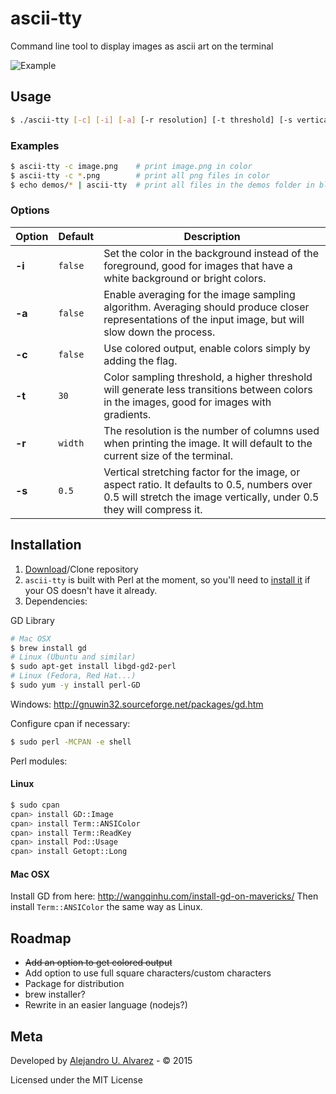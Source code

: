 # ascii-tty
Command line tool to display images as ascii art on the terminal

![Example](https://raw.githubusercontent.com/aurbano/ascii-tty/master/demos/demo.gif)

## Usage
```bash
$ ./ascii-tty [-c] [-i] [-a] [-r resolution] [-t threshold] [-s vertical stretching] [image]...
```

### Examples

```bash
$ ascii-tty -c image.png    # print image.png in color
$ ascii-tty -c *.png        # print all png files in color
$ echo demos/* | ascii-tty  # print all files in the demos folder in black and white
```

### Options

| Option | Default | Description |
|---|---|---|
| **-i** | `false` | Set the color in the background instead of the foreground, good for images that have a white background or bright colors. |
| **-a** | `false` |  Enable averaging for the image sampling algorithm. Averaging should produce closer representations of the input image, but will slow down the process. |
| **-c** | `false` | Use colored output, enable colors simply by adding the flag. |
| **-t** | `30` | Color sampling threshold, a higher threshold will generate less transitions between colors in the images, good for images with gradients. |
| **-r** | `width` |  The resolution is the number of columns used when printing the image. It will default to the current size of the terminal. |
| **-s** | `0.5` | Vertical stretching factor for the image, or aspect ratio. It defaults to 0.5, numbers over 0.5 will stretch the image vertically, under 0.5 they will compress it. |



## Installation
1. [Download](https://github.com/aurbano/ascii-tty/archive/master.zip)/Clone repository
2. `ascii-tty` is built with Perl at the moment, so you'll need to [install it](http://learn.perl.org/installing/) if your OS doesn't have it already.
3. Dependencies:

GD Library
```bash
# Mac OSX
$ brew install gd
# Linux (Ubuntu and similar)
$ sudo apt-get install libgd-gd2-perl
# Linux (Fedora, Red Hat...)
$ sudo yum -y install perl-GD
```
Windows: http://gnuwin32.sourceforge.net/packages/gd.htm

Configure cpan if necessary:
```bash
$ sudo perl -MCPAN -e shell
```
Perl modules:

#### Linux
```bash
$ sudo cpan
cpan> install GD::Image
cpan> install Term::ANSIColor
cpan> install Term::ReadKey
cpan> install Pod::Usage
cpan> install Getopt::Long
```
#### Mac OSX
Install GD from here: http://wangqinhu.com/install-gd-on-mavericks/
Then install `Term::ANSIColor` the same way as Linux.

## Roadmap
* <del>Add an option to get colored output</del>
* Add option to use full square characters/custom characters
* Package for distribution
* brew installer?
* Rewrite in an easier language (nodejs?)

## Meta
Developed by [Alejandro U. Alvarez](http://urbanoalvarez.es) - &copy; 2015

Licensed under the MIT License
